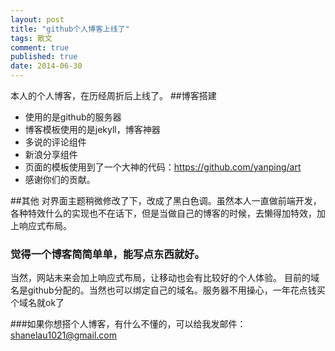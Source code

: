 ```yaml
---
layout: post
title: "github个人博客上线了"
tags: 散文
comment: true
published: true
date: 2014-06-30
---
```



本人的个人博客，在历经周折后上线了。
##博客搭建
* 使用的是github的服务器  
* 博客模板使用的是jekyll，博客神器
* 多说的评论组件
* 新浪分享组件
* 页面的模板使用到了一个大神的代码：https://github.com/yanping/art   
* 感谢你们的贡献。

##其他
对界面主题稍微修改了下，改成了黑白色调。虽然本人一直做前端开发，各种特效什么的实现也不在话下，但是当做自己的博客的时候，去懒得加特效，加上响应式布局。
### 觉得一个博客简简单单，能写点东西就好。
当然，网站未来会加上响应式布局，让移动也会有比较好的个人体验。
目前的域名是github分配的。当然也可以绑定自己的域名。服务器不用操心，一年花点钱买个域名就ok了



###如果你想搭个人博客，有什么不懂的，可以给我发邮件：shanelau1021@gmail.com


